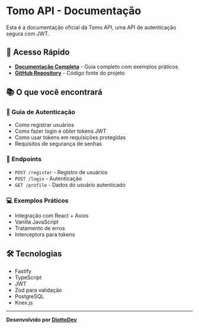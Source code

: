 # Tomo API - Documentação

Esta é a documentação oficial da Tomo API, uma API de autenticação segura com JWT.

## 🚀 Acesso Rápido

- **[Documentação Completa](./index.html)** - Guia completo com exemplos práticos
- **[GitHub Repository](https://github.com/Diottodev/tomo-api)** - Código fonte do projeto

## 📚 O que você encontrará

### 🔐 Guia de Autenticação
- Como registrar usuários
- Como fazer login e obter tokens JWT
- Como usar tokens em requisições protegidas
- Requisitos de segurança de senhas

### 📡 Endpoints
- `POST /register` - Registro de usuários
- `POST /login` - Autenticação
- `GET /profile` - Dados do usuário autenticado

### 💻 Exemplos Práticos
- Integração com React + Axios
- Vanilla JavaScript
- Tratamento de erros
- Interceptors para tokens

## 🛠️ Tecnologias

- Fastify
- TypeScript
- JWT
- Zod para validação
- PostgreSQL
- Knex.js

---

**Desenvolvido por [DiottoDev](https://github.com/DiottoDev)**
